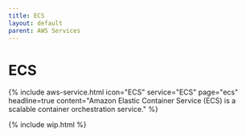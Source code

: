 ```yaml
---
title: ECS
layout: default
parent: AWS Services
---
```


# ECS

{% include aws-service.html icon="ECS" service="ECS" page="ecs" headline=true
    content="Amazon Elastic Container Service (ECS) is a scalable container orchestration service." %}

{% include wip.html %}